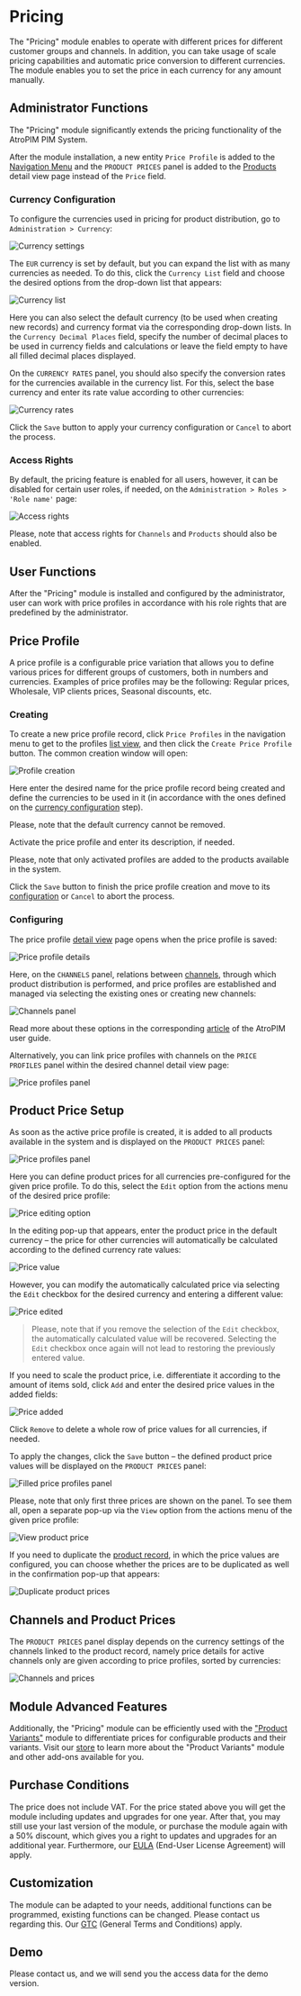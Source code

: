 # Pricing 

The "Pricing" module enables to operate with different prices for different customer groups and channels. In addition, you can take usage of scale pricing capabilities and automatic price conversion to different currencies. The module enables you to set the price in each currency for any amount manually.

## Administrator Functions  

The "Pricing" module significantly extends the pricing functionality of the AtroPIM PIM System.

After the module installation, a new entity `Price Profile` is added to the [Navigation Menu](../atropim/user-guide/user-interface.md#navigation-menu) and the `PRODUCT PRICES` panel is added to the [Products](../atropim/user-guide/products.md) detail view page instead of the `Price` field.

### Currency Configuration

To configure the currencies used in pricing for product distribution, go to `Administration > Currency`:

![Currency settings](./_assets/pricing/currency-settings.jpg)

The `EUR` currency is set by default, but you can expand the list with as many currencies as needed. To do this, click the `Currency List` field and choose the desired options from the drop-down list that appears:

![Currency list](./_assets/pricing/currency-list.jpg)

Here you can also select the default currency (to be used when creating new records) and currency format via the corresponding drop-down lists. In the `Currency Decimal Places` field, specify the number of decimal places to be used in currency fields and calculations or leave the field empty to have all filled decimal places displayed.

On the `CURRENCY RATES` panel, you should also specify the conversion rates for the currencies available in the currency list. For this, select the base currency and enter its rate value according to other currencies:

![Currency rates](./_assets/pricing/currency-rates.jpg)

Click the `Save` button to apply your currency configuration or `Cancel` to abort the process.

### Access Rights

By default, the pricing feature is enabled for all users, however, it can be disabled for certain user roles, if needed, on the `Administration > Roles > 'Role name'` page:

![Access rights](./_assets/pricing/pricing-role-cfg.jpg)

Please, note that access rights for `Channels` and `Products` should also be enabled.

## User Functions

After the "Pricing" module is installed and configured by the administrator, user can work with price profiles in accordance with his role rights that are predefined by the administrator.

## Price Profile

A price profile is a configurable price variation that allows you to define various prices for different groups of customers, both in numbers and currencies. Examples of price profiles may be the following: Regular prices, Wholesale, VIP clients prices, Seasonal discounts, etc.

### Creating

To create a new price profile record, click `Price Profiles` in the navigation menu to get to the profiles [list view](../atropim/user-guide/views-and-panels.md#list-view), and then click the `Create Price Profile` button. The common creation window will open:

![Profile creation](./_assets/pricing/profile-create.jpg)

Here enter the desired name for the price profile record being created and define the currencies to be used in it (in accordance with the ones defined on the [currency configuration](#currency-configuration) step). 

Please, note that the default currency cannot be removed.

Activate the price profile and enter its description, if needed.

Please, note that only activated profiles are added to the products available in the system.

Click the `Save` button to finish the price profile creation and move to its [configuration](#configuring) or `Cancel` to abort the process.

### Configuring

The price profile [detail view](../atropim/user-guide/views-and-panels.md#detail-view) page opens when the price profile is saved:

![Price profile details](./_assets/pricing/price-profile-details.jpg)

Here, on the `CHANNELS` panel, relations between [channels](../atropim/user-guide/channels.md), through which product distribution is performed, and price profiles are established and managed via selecting the existing ones or creating new channels:

![Channels panel](./_assets/pricing/channels-panel.jpg)

Read more about these options in the corresponding [article](../atropim/user-guide/products.md#channels) of the AtroPIM user guide. 

Alternatively, you can link price profiles with channels on the `PRICE PROFILES` panel within the desired channel detail view page:

![Price profiles panel](./_assets/pricing/price-profiles-panel.jpg)

## Product Price Setup

As soon as the active price profile is created, it is added to all products available in the system and is displayed on the `PRODUCT PRICES` panel:

![Price profiles panel](./_assets/pricing/product-prices-panel.jpg)

Here you can define product prices for all currencies pre-configured for the given price profile. To do this, select the `Edit` option from the actions menu of the desired price profile:

![Price editing option](./_assets/pricing/price-edit-option.jpg)

In the editing pop-up that appears, enter the product price in the default currency – the price for other currencies will automatically be calculated according to the defined currency rate values:

![Price value](./_assets/pricing/price-value.jpg)

However, you can modify the automatically calculated price via selecting the `Edit` checkbox for the desired currency and entering a different value:

![Price edited](./_assets/pricing/price-edited.jpg)

> Please, note that if you remove the selection of the `Edit` checkbox, the automatically calculated value will be recovered. Selecting the `Edit` checkbox once again will not lead to restoring the previously entered value.
  
If you need to scale the product price, i.e. differentiate it according to the amount of items sold, click `Add` and enter the desired price values in the added fields:

![Price added](./_assets/pricing/price-added.jpg)

Click `Remove` to delete a whole row of price values for all currencies, if needed.

To apply the changes, click the `Save` button – the defined product price values will be displayed on the `PRODUCT PRICES` panel:

![Filled price profiles panel](./_assets/pricing/product-prices-panel-filled.jpg)

Please, note that only first three prices are shown on the panel. To see them all, open a separate pop-up via the `View` option from the actions menu of the given price profile:

![View product price](./_assets/pricing/product-price-view.jpg)

If you need to duplicate the [product record](../atropim/user-guide/products.md#duplicating), in which the price values are configured, you can choose whether the prices are to be duplicated as well in the confirmation pop-up that appears:

![Duplicate product prices](./_assets/pricing/product-duplicate-prices.jpg)
 
## Channels and Product Prices

The `PRODUCT PRICES` panel display depends on the currency settings of the channels linked to the product record, namely price details for active channels only are given according to price profiles, sorted by currencies:

![Channels and prices](./_assets/pricing/channels-prices.jpg)

## Module Advanced Features

Additionally, the "Pricing" module can be efficiently used with the ["Product Variants"](https://atropim.com/store/product-variants) module to differentiate prices for configurable products and their variants. Visit our [store](https://atropim.com/store) to learn more about the "Product Variants" module and other add-ons available for you.

## Purchase Conditions
The price does not include VAT. For the price stated above you will get the module including updates and upgrades for one year. After that, you may still use your last version of the module, or purchase the module again with a 50% discount, which gives you a right to updates and upgrades for an additional year. Furthermore, our [EULA](https://atropim.com/eula) (End-User License Agreement) will apply.

## Customization
The module can be adapted to your needs, additional functions can be programmed, existing functions can be changed. Please contact us regarding this. Our [GTC](https://atropim.com/gtc) (General Terms and Conditions) apply.

## Demo
Please contact us, and we will send you the access data for the demo version.
